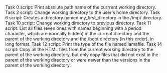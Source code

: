 Task 0 script: 
      Print absolute path name of the currrent working directory.
Task 2 script:
      Change working directory to the user's home directory.
Task 6 script:
      Creates a directory named my_first_directory in the /tmp/ directory.
Task 10 script:
       Change working directory to previous directory.
Task 11 script:
       List all files (even ones with names beginning with a period character, which are normally hidden) in the current directory and the parent of the working directory and the /boot directory (in this order), in long format.
Task 12 script:
       Print the type of the file named iamafile.
Task 14 script:
       Copy all the HTML files from the current working directory to the parent of the working directory, but only copy files that did not exist in the parent of the working directory or were newer than the versions in the parent of the working directory.
